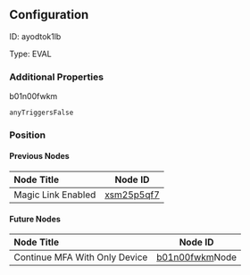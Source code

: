 # <nil>
## Configuration
ID:  ayodtok1lb

Type: EVAL 







### Additional Properties
b01n00fwkm
```string 
anyTriggersFalse
```





### Position

#### Previous Nodes
| Node Title | Node ID |
| :------------- | ------------ |
| Magic Link Enabled | [xsm25p5qf7](./xsm25p5qf7.md) | 
 
 #### Future Nodes
| Node Title | Node ID |
| :------------- | ------------ |
| Continue MFA With Only Device |[b01n00fwkm](./b01n00fwkm.md)Node |[x9k0uusly8](./x9k0uusly8.md) | 